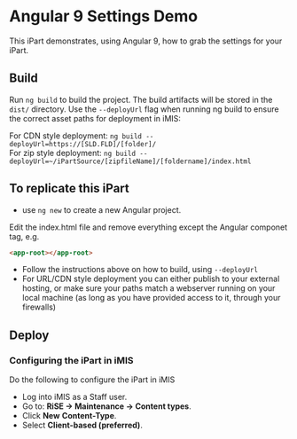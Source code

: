 # Angular 9 Settings Demo
This iPart demonstrates, using Angular 9, how to grab the settings for your iPart.

## Build
Run `ng build` to build the project. The build artifacts will be stored in the `dist/` directory. Use the `--deployUrl` flag when running ng build to ensure the correct asset paths for deployment in iMIS:

For CDN style deployment:
`ng build --deployUrl=https://[SLD.FLD]/[folder]/ `  
For zip style deployment:
`ng build --deployUrl=~/iPartSource/[zipfileName]/[foldername]/index.html `


## To replicate this iPart 
- use `ng new` to create a new Angular project.

Edit the index.html file and remove everything except the Angular componet tag, e.g.
```html
<app-root></app-root>
```
- Follow the instructions above on how to build, using `--deployUrl`
- For URL/CDN style deployment you can either publish to your external hosting, or make sure your paths match a webserver running on your local machine (as long as you have provided access to it, through your firewalls)

## Deploy

### Configuring the iPart in iMIS
Do the following to configure the iPart in iMIS
 - Log into iMIS as a Staff user.
 - Go to: **RiSE -> Maintenance -> Content types**.
 - Click **New**  **Content-Type**.
 - Select **Client-based (preferred)**.

